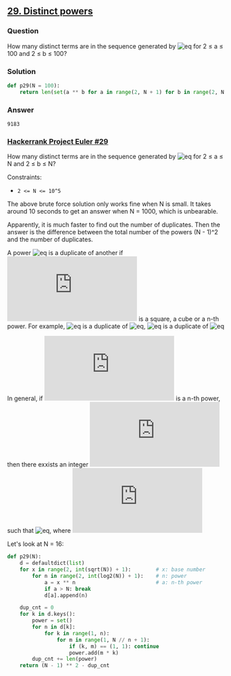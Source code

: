 ## **[29. Distinct powers](https://projecteuler.net/problem=29)**

### Question
How many distinct terms are in the sequence generated by ![eq](https://latex.codecogs.com/gif.latex?a^b) for 2 ≤ a ≤ 100 and 2 ≤ b ≤ 100?

### Solution
```python
def p29(N = 100):
    return len(set(a ** b for a in range(2, N + 1) for b in range(2, N + 1)))
```

### Answer 
`9183`

### [Hackerrank Project Euler #29](https://www.hackerrank.com/contests/projecteuler/challenges/euler029/problem) 
How many distinct terms are in the sequence generated by ![eq](https://latex.codecogs.com/gif.latex?a^b) for 2 ≤ a ≤ N and 2 ≤ b ≤ N?

Constraints:
- `2 <= N <= 10^5`

The above brute force solution only works fine when N is small. It takes around 10 seconds to get an answer when N = 1000, which is unbearable. 

Apparently, it is much faster to find out the number of duplicates. Then the answer is the difference between the total number of the powers (N - 1)^2 and the number of duplicates. 

A power ![eq](https://latex.codecogs.com/gif.latex?a^b) is a duplicate of another if ![eq](https://latex.codecogs.com/gif.latex?a) is a square, a cube or a n-th power. For example, ![eq](https://latex.codecogs.com/gif.latex?4^2) is a duplicate of ![eq](https://latex.codecogs.com/gif.latex?2^4), ![eq](https://latex.codecogs.com/gif.latex?8^6) is a duplicate of ![eq](https://latex.codecogs.com/gif.latex?4^9)

In general, if ![eq](https://latex.codecogs.com/gif.latex?a) is a n-th power, then there exxists an integer ![eq](https://latex.codecogs.com/gif.latex?c) such that ![eq](https://latex.codecogs.com/gif.latex?c=a^{k/n}), where ![eq](https://latex.codecogs.com/gif.latex?k=1,...,n-1)

Let's look at N = 16:


```python
def p29(N):
    d = defaultdict(list)
    for x in range(2, int(sqrt(N)) + 1):        # x: base number
        for n in range(2, int(log2(N)) + 1):    # n: power
            a = x ** n                          # a: n-th power
            if a > N: break
            d[a].append(n)

    dup_cnt = 0
    for k in d.keys():
        power = set()
        for n in d[k]:
            for k in range(1, n):
                for m in range(1, N // n + 1):
                    if (k, m) == (1, 1): continue
                    power.add(m * k)
        dup_cnt += len(power)
    return (N - 1) ** 2 - dup_cnt
```
